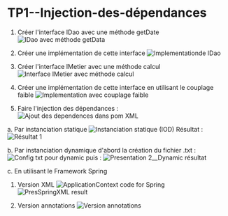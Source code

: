 # TP1--Injection-des-dépendances
1. Créer l'interface IDao avec une méthode getDate
![IDao avec méthode getData](https://github.com/OTHMAN-BENMALEK/Othman_Benmalek_Systemes-Distribuees_TP1/assets/159661363/1e2230b0-0bc0-4244-bdb9-e6c0a8da308d)


2. Créer une implémentation de cette interface 
![Implementationde IDao](https://github.com/OTHMAN-BENMALEK/TP1--Injection-des-dependances/assets/159661363/0565e26d-b99c-41f9-871e-99ec4598bc7d)


3. Créer l'interface IMetier avec une méthode calcul
![Interface IMetier avec méthode calcul](https://github.com/OTHMAN-BENMALEK/TP1--Injection-des-dependances/assets/159661363/857bd33f-403f-4296-8a23-65d19348ab32)


4. Créer une implémentation de cette interface en utilisant le couplage faible
![Implementation avec couplage faible](https://github.com/OTHMAN-BENMALEK/TP1--Injection-des-dependances/assets/159661363/82ee61d0-e2d6-4148-b4f1-ecef9124e629)


5. Faire l'injection des dépendances :
![Ajout des dependences dans pom XML](https://github.com/OTHMAN-BENMALEK/TP1--Injection-des-dependances/assets/159661363/5a5e65c4-63b1-4f06-9203-4a1046beeda3)


a. Par instanciation statique
  ![Instanciation statique (IOD)](https://github.com/OTHMAN-BENMALEK/TP1--Injection-des-dependances/assets/159661363/53d7b278-5bf8-4858-bc58-2860b4e0a78f)
  Résultat : 
![Résultat 1 ](https://github.com/OTHMAN-BENMALEK/TP1--Injection-des-dependances/assets/159661363/ff5b1576-0f27-4c29-b942-fe84511909a3)

  
b. Par instanciation dynamique
d'abord la création du fichier .txt :
![Config txt pour dynamic](https://github.com/OTHMAN-BENMALEK/TP1--Injection-des-dependances/assets/159661363/acb27cfd-6acc-447e-a88e-bd0db17c1e5e)
puis :
  ![Presentation 2__Dynamic résultat](https://github.com/OTHMAN-BENMALEK/TP1--Injection-des-dependances/assets/159661363/30eff70a-ac94-4da2-abbc-502c8fea00d9)

  
c. En utilisant le Framework Spring
       
       
   1. Version XML
       ![ApplicationContext code for Spring](https://github.com/OTHMAN-BENMALEK/TP1--Injection-des-dependances/assets/159661363/b483cddf-11a1-42f0-9a86-7f1c4e00d47b)
![PresSpringXML result](https://github.com/OTHMAN-BENMALEK/TP1--Injection-des-dependances/assets/159661363/2470cd94-d78e-4405-9274-9df1d703efce)

       
   2. Version annotations
![Version annotations](https://github.com/OTHMAN-BENMALEK/TP1--Injection-des-dependances/assets/159661363/7a2c05a5-9fd2-472c-89f8-76c7a90b2179)
